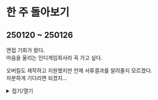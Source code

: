 # 한 주 돌아보기
## 250120 ~ 250126
면접 기회가 왔다.\
마음을 울리는 인디게임회사라 꼭 가고 싶다.

오버킬도 제작하고 지원했지만 언제 서류결과를 알려줄지 모르겠다.\
차분하게 기다리면 되겠지...


<details>
<summary>접기/열기</summary>

[사이트: 레벨디자인 원칙](https://yourlifeguard.co.kr/2024/12/09/%EA%B2%8C%EC%9E%84-%EB%A0%88%EB%B2%A8-%EB%94%94%EC%9E%90%EC%9D%B8%EC%9D%98-%EC%9B%90%EC%B9%99%EA%B3%BC-%EB%B2%A0%EC%8A%A4%ED%8A%B8-%ED%94%84%EB%9E%99%ED%8B%B0%EC%8A%A4-%EC%99%84%EB%B2%BD-%EA%B0%80/?utm_source=chatgpt.com)

[유튜브: 허브 레벨디자인](https://www.youtube.com/watch?v=hHguwARMcY8)

![image](https://github.com/user-attachments/assets/167bd1b4-2d56-4465-8e2d-edf6be95d62f)

</details>

